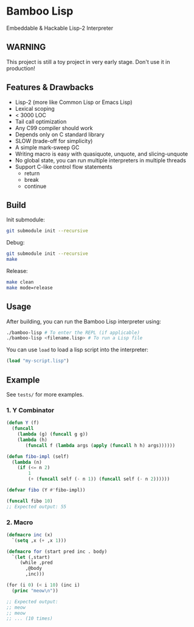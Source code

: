 # Bamboo Lisp

Embeddable & Hackable Lisp-2 Interpreter

## WARNING

This project is still a toy project in very early stage. Don't use it in production!

## Features & Drawbacks

- Lisp-2 (more like Common Lisp or Emacs Lisp)
- Lexical scoping
- < 3000 LOC 
- Tail call optimization
- Any C99 compiler should work
- Depends only on C standard library
- SLOW (trade-off for simplicity)
- A simple mark-sweep GC
- Writing macro is easy with quasiquote, unquote, and slicing-unquote
- No global state, you can run multiple interpreters in multiple threads
- Support C-like control flow statements
    - return
    - break
    - continue

## Build

Init submodule:

```bash
git submodule init --recursive
```

Debug:

```bash
git submodule init --recursive
make
```

Release:

```bash
make clean
make mode=release
```

## Usage

After building, you can run the Bamboo Lisp interpreter using:

```bash
./bamboo-lisp # To enter the REPL (if applicable)
./bamboo-lisp <filename.lisp> # To run a Lisp file
```

You can use `load` to load a lisp script into the interpreter:

```lisp
(load "my-script.lisp")
```

## Example

See `tests/` for more examples.

### 1. Y Combinator

```lisp
(defun Y (f)
  (funcall
    (lambda (g) (funcall g g))
    (lambda (h)
       (funcall f (lambda args (apply (funcall h h) args))))))

(defun fibo-impl (self)
  (lambda (n)
    (if (<= n 2)
        1
        (+ (funcall self (- n 1)) (funcall self (- n 2))))))

(defvar fibo (Y #'fibo-impl))

(funcall fibo 10)
;; Expected output: 55
```

### 2. Macro

```lisp
(defmacro inc (x)
  `(setq ,x (+ ,x 1)))

(defmacro for (start pred inc . body)
  `(let (,start)
     (while ,pred
       ,@body
       ,inc)))

(for (i 0) (< i 10) (inc i)
  (princ "meow\n"))

;; Expected output:
;; meow
;; meow
;; ... (10 times)
```

